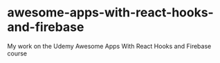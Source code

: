# awesome-apps-with-react-hooks-and-firebase
My work on the Udemy Awesome Apps With React Hooks and Firebase course
